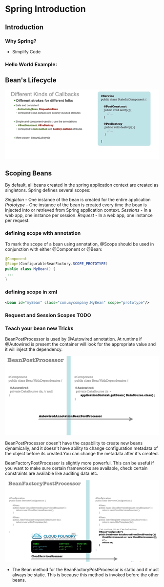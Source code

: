 # Spring Introduction

## Introduction
### Why Spring?
  - Simplify Code

### Hello World Example:
 
## Bean's Lifecycle
![Alt text](images/lifecycle-1.png?raw=true "Spring Bean Lifecycle")

## Scoping Beans
By default, all beans created in the spring application context are created as singletons. Spring defines several scopes:

*Singleton* - One instance of the bean is created for the entire application
*Prototype* - One instance of the bean is created every time the bean is injected into or retrieved from Spring application context.
*Sessions* - In a web app, one instance per session.
*Request* - In a web app, one instance per request.

### defining scope with annotation
To mark the scope of a bean using annotation, @Scope should be used in conjunction with either @Component or @Bean:

```java
@Component
@Scope(ConfigurableBeanFactory.SCOPE_PROTOTYPE)
public class MyBean() {
 ...
}
```

### defining scope in xml
```xml
<bean id="myBean" class="com.mycompany.MyBean" scope="prototype"/>
```

### Request and Session Scopes **TODO** 


### Teach your bean new Tricks

BeanPostProcessor is used by @Autowired annotation. At runtime if @Autowired is present the container will look for the appropriate value and it will inject the dependency.

![Alt text](images/teach-tricks.png?raw=true "Spring Bean Tricks")

BeanPostProcessor doesn't have the capability to create new beans dynamically, and it doesn't have ability to change configuration metadata of the object before its created.You can change the metadata after it's created.

BeanFactoryPostProcessor is slightly more powerful. This can be useful if you want to make sure certain frameworks are available, check certain constraints are available like auditing data etc.

![Alt text](images/beanfactorypostprocessor.png?raw=true "BeanFactoryPostProcessor")

 - The Bean method for the BeanFactoryPostProcessor is static and it must always be static. This is because this method is invoked before the other beans.